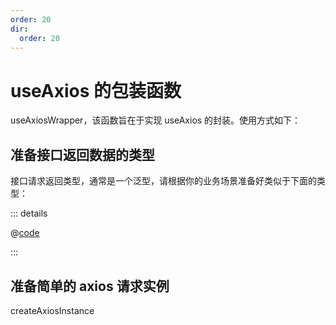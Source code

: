 ```yaml
---
order: 20
dir:
  order: 20
---
```


# useAxios 的包装函数

useAxiosWrapper，该函数旨在于实现 useAxios 的封装。使用方式如下：

## 准备接口返回数据的类型

接口请求返回类型，通常是一个泛型，请根据你的业务场景准备好类似于下面的类型：

::: details

@[code](./tests/types/ApifoxModel.ts)

:::

## 准备简单的 axios 请求实例

createAxiosInstance
